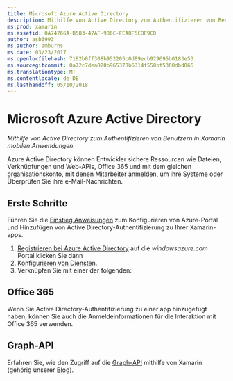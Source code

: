 ```yaml
---
title: Microsoft Azure Active Directory
description: Mithilfe von Active Directory zum Authentifizieren von Benutzern in Xamarin mobilen Anwendungen.
ms.prod: xamarin
ms.assetid: 0A74766A-B583-47AF-986C-FEA8F5CBF9CD
author: asb3993
ms.author: amburns
ms.date: 03/23/2017
ms.openlocfilehash: 7182b0ff308b952205c0d89ecb929695b0183e53
ms.sourcegitcommit: 0a72c7dea020b965378b6314f558bf5360dbd066
ms.translationtype: MT
ms.contentlocale: de-DE
ms.lasthandoff: 05/10/2018
---
```

# <a name="microsoft-azure-active-directory"></a>Microsoft Azure Active Directory

_Mithilfe von Active Directory zum Authentifizieren von Benutzern in Xamarin mobilen Anwendungen._


Azure Active Directory können Entwickler sichere Ressourcen wie Dateien, Verknüpfungen und Web-APIs, Office 365 und mit dem gleichen organisationskonto, mit denen Mitarbeiter anmelden, um ihre Systeme oder Überprüfen Sie ihre e-Mail-Nachrichten.

## <a name="getting-started"></a>Erste Schritte

Führen Sie die [Einstieg Anweisungen](~/cross-platform/data-cloud/active-directory/get-started/index.md) zum Konfigurieren von Azure-Portal und Hinzufügen von Active Directory-Authentifizierung zu Ihrer Xamarin-apps.

1. [Registrieren bei Azure Active Directory](~/cross-platform/data-cloud/active-directory/get-started/register.md) auf die *windowsazure.com* Portal klicken Sie dann
2. [Konfigurieren von Diensten](~/cross-platform/data-cloud/active-directory/get-started/configure.md).
3. Verknüpfen Sie mit einer der folgenden:

## <a name="office-365"></a>Office 365

Wenn Sie Active Directory-Authentifizierung zu einer app hinzugefügt haben, können Sie auch die Anmeldeinformationen für die Interaktion mit Office 365 verwenden.

## <a name="graph-api"></a>Graph-API

Erfahren Sie, wie den Zugriff auf die [Graph-API](~/cross-platform/data-cloud/active-directory/graph.md) mithilfe von Xamarin (gehörig unserer [Blog](http://blog.xamarin.com/authenticate-xamarin-mobile-apps-using-azure-active-directory/)).

